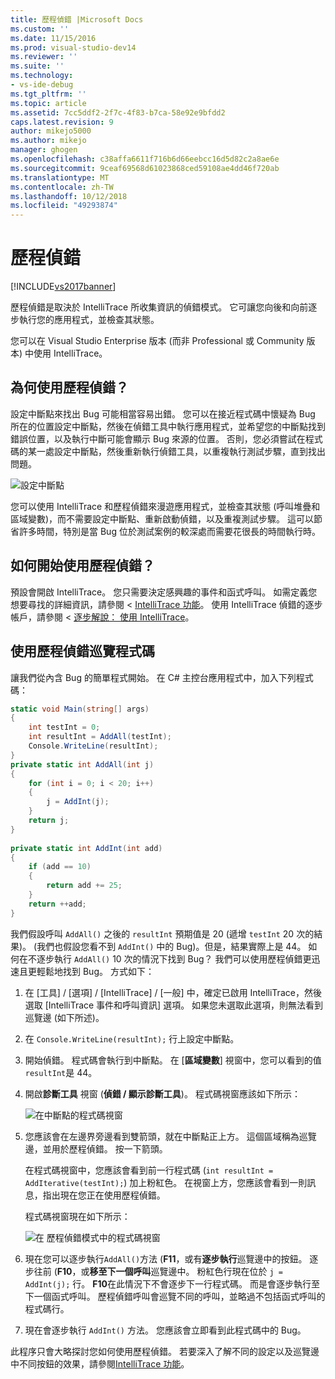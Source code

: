 ```yaml
---
title: 歷程偵錯 |Microsoft Docs
ms.custom: ''
ms.date: 11/15/2016
ms.prod: visual-studio-dev14
ms.reviewer: ''
ms.suite: ''
ms.technology:
- vs-ide-debug
ms.tgt_pltfrm: ''
ms.topic: article
ms.assetid: 7cc5ddf2-2f7c-4f83-b7ca-58e92e9bfdd2
caps.latest.revision: 9
author: mikejo5000
ms.author: mikejo
manager: ghogen
ms.openlocfilehash: c38affa6611f716b6d66eebcc16d5d82c2a8ae6e
ms.sourcegitcommit: 9ceaf69568d61023868ced59108ae4dd46f720ab
ms.translationtype: MT
ms.contentlocale: zh-TW
ms.lasthandoff: 10/12/2018
ms.locfileid: "49293874"
---
```

# <a name="historical-debugging"></a>歷程偵錯
[!INCLUDE[vs2017banner](../includes/vs2017banner.md)]

歷程偵錯是取決於 IntelliTrace 所收集資訊的偵錯模式。 它可讓您向後和向前逐步執行您的應用程式，並檢查其狀態。  
  
 您可以在 Visual Studio Enterprise 版本 (而非 Professional 或 Community 版本) 中使用 IntelliTrace。  
  
## <a name="why-use-historical-debugging"></a>為何使用歷程偵錯？  
 設定中斷點來找出 Bug 可能相當容易出錯。 您可以在接近程式碼中懷疑為 Bug 所在的位置設定中斷點，然後在偵錯工具中執行應用程式，並希望您的中斷點找到錯誤位置，以及執行中斷可能會顯示 Bug 來源的位置。 否則，您必須嘗試在程式碼的某一處設定中斷點，然後重新執行偵錯工具，以重複執行測試步驟，直到找出問題。  
  
 ![設定中斷點](../debugger/media/breakpointprocesa.png "BreakpointProcesa")  
  
 您可以使用 IntelliTrace 和歷程偵錯來漫遊應用程式，並檢查其狀態 (呼叫堆疊和區域變數)，而不需要設定中斷點、重新啟動偵錯，以及重複測試步驟。 這可以節省許多時間，特別是當 Bug 位於測試案例的較深處而需要花很長的時間執行時。  
  
## <a name="how-do-i-start-using-historical-debugging"></a>如何開始使用歷程偵錯？  
 預設會開啟 IntelliTrace。 您只需要決定感興趣的事件和函式呼叫。 如需定義您想要尋找的詳細資訊，請參閱 < [IntelliTrace 功能](../debugger/intellitrace-features.md)。 使用 IntelliTrace 偵錯的逐步帳戶，請參閱 <<c0> [ 逐步解說： 使用 IntelliTrace](../debugger/walkthrough-using-intellitrace.md)。  
  
## <a name="navigating-your-code-with-historical-debugging"></a>使用歷程偵錯巡覽程式碼  
 讓我們從內含 Bug 的簡單程式開始。 在 C# 主控台應用程式中，加入下列程式碼：  
  
```csharp  
static void Main(string[] args)  
{  
    int testInt = 0;  
    int resultInt = AddAll(testInt);  
    Console.WriteLine(resultInt);  
}  
private static int AddAll(int j)  
{  
    for (int i = 0; i < 20; i++)  
    {  
        j = AddInt(j);  
    }  
    return j;  
}  
  
private static int AddInt(int add)  
{  
    if (add == 10)  
    {  
        return add += 25;  
    }  
    return ++add;  
}  
```  
  
 我們假設呼叫 `AddAll()` 之後的 `resultInt` 預期值是 20 (遞增 `testInt` 20 次的結果)。 (我們也假設您看不到 `AddInt()` 中的 Bug)。但是，結果實際上是 44。 如何在不逐步執行 `AddAll()` 10 次的情況下找到 Bug？ 我們可以使用歷程偵錯更迅速且更輕鬆地找到 Bug。 方式如下：  
  
1.  在 [工具] / [選項] / [IntelliTrace] / [一般] 中，確定已啟用 IntelliTrace，然後選取 [IntelliTrace 事件和呼叫資訊] 選項。 如果您未選取此選項，則無法看到巡覽邊 (如下所述)。  
  
2.  在 `Console.WriteLine(resultInt);` 行上設定中斷點。  
  
3.  開始偵錯。 程式碼會執行到中斷點。 在 [**區域變數**] 視窗中，您可以看到的值`resultInt`是 44。  
  
4.  開啟**診斷工具** 視窗 (**偵錯 / 顯示診斷工具**)。 程式碼視窗應該如下所示：  
  
     ![在中斷點的程式碼視窗](../debugger/media/historicaldebuggingbreakpoint.png "HistoricalDebuggingBreakpoint")  
  
5.  您應該會在左邊界旁邊看到雙箭頭，就在中斷點正上方。 這個區域稱為巡覽邊，並用於歷程偵錯。 按一下箭頭。  
  
     在程式碼視窗中，您應該會看到前一行程式碼 (`int resultInt = AddIterative(testInt);`) 加上粉紅色。 在視窗上方，您應該會看到一則訊息，指出現在您正在使用歷程偵錯。  
  
     程式碼視窗現在如下所示：  
  
     ![在 歷程偵錯模式中的程式碼視窗](../debugger/media/historicaldebuggingback.png "HistoricalDebuggingBack")  
  
6.  現在您可以逐步執行`AddAll()`方法 (**F11**，或有**逐步執行**巡覽邊中的按鈕。 逐步往前 (**F10**，或**移至下一個呼叫**巡覽邊中。 粉紅色行現在位於 `j = AddInt(j);` 行。 **F10**在此情況下不會逐步下一行程式碼。 而是會逐步執行至下一個函式呼叫。 歷程偵錯呼叫會巡覽不同的呼叫，並略過不包括函式呼叫的程式碼行。  
  
7.  現在會逐步執行 `AddInt()` 方法。 您應該會立即看到此程式碼中的 Bug。  
  
 此程序只會大略探討您如何使用歷程偵錯。 若要深入了解不同的設定以及巡覽邊中不同按鈕的效果，請參閱[IntelliTrace 功能](../debugger/intellitrace-features.md)。





